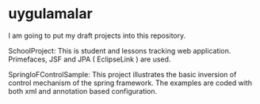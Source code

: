 uygulamalar
===========

I am going to put my draft projects into this repository.

SchoolProject: This is student and lessons tracking web application. Primefaces, JSF and JPA ( EclipseLink ) are used.

SpringIoFControlSample: This project illustrates the basic inversion of control mechanism of the spring framework. The examples are coded with both xml and annotation based configuration.
